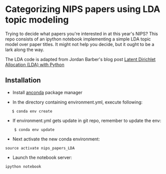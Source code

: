 # Categorizing NIPS papers using LDA topic modeling

Trying to decide what papers you're interested in at this year's NIPS? This repo consists of an ipython notebook implementing a simple LDA topic model over paper titles. It might not help you decide, but it ought to be a lark along the way.

The LDA code is adapted from Jordan Barber's blog post [Latent Dirichlet Allocation (LDA) with Python](https://rstudio-pubs-static.s3.amazonaws.com/79360_850b2a69980c4488b1db95987a24867a.html)

## Installation
*   Install [anconda](http://continuum.io/downloads) package manager

*  In the directory containing environment.yml, execute following:
```
   $ conda env create
```

*  If environment.yml gets update in git repo, remember to update the env:
```
    $ conda env update
```

*  Next activate the new conda environment: 
```
source activate nips_papers_LDA
```

*  Launch the notebook server:
```
ipython notebook
```
